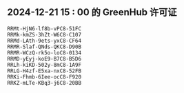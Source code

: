## 2024-12-21 15 : 00 的 GreenHub 许可证
```
RRMt-HjN6-lf8b-vPC8-51FC
RRMk-kmZS-3hZt-W6C8-C107
RRMd-LAth-9ets-yxC8-CF64
RRMR-Slaf-QNds-QKC8-D90B
RRMR-WCzQ-rk5o-loC8-0134
RRMD-yEyj-koE9-B7C8-B5D6
RRLh-kiKD-502y-8mC8-1A9F
RRLG-H4zf-E5xa-nxC8-52FB
RRKi-Fhmb-6Iee-ocC8-F920
RRKZ-mLTe-KBq3-j6C8-20BB
```
